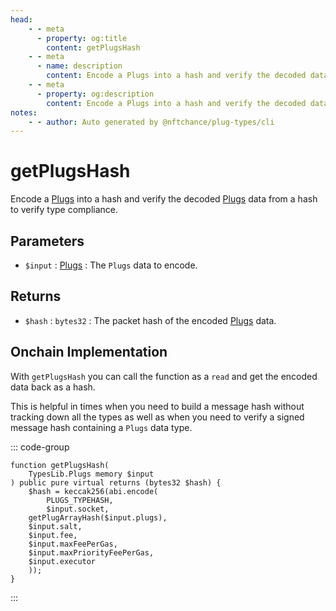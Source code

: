 ```yaml
---
head:
    - - meta
      - property: og:title
        content: getPlugsHash
    - - meta
      - name: description
        content: Encode a Plugs into a hash and verify the decoded data to verify type compliance.
    - - meta
      - property: og:description
        content: Encode a Plugs into a hash and verify the decoded data to verify type compliance.
notes:
    - - author: Auto generated by @nftchance/plug-types/cli
---
```

        
# getPlugsHash

Encode a [Plugs](/generated/base-types/Plugs) into a hash and verify the decoded [Plugs](/generated/base-types/Plugs) data from a hash to verify type compliance.

## Parameters

- `$input` : [Plugs](/generated/base-types/Plugs) : The `Plugs` data to encode.

## Returns

- `$hash` : `bytes32` : The packet hash of the encoded [Plugs](/generated/base-types/Plugs) data.

## Onchain Implementation

With `getPlugsHash` you can call the function as a `read` and get the encoded data back as a hash. 
        
This is helpful in times when you need to build a message hash without tracking down all the types as well as when you need to verify a signed message hash containing a `Plugs` data type.

::: code-group

``` solidity [Types.sol:getPlugsHash]
function getPlugsHash(
	TypesLib.Plugs memory $input
) public pure virtual returns (bytes32 $hash) {
	$hash = keccak256(abi.encode(
		PLUGS_TYPEHASH,
		$input.socket,
	getPlugArrayHash($input.plugs),
	$input.salt,
	$input.fee,
	$input.maxFeePerGas,
	$input.maxPriorityFeePerGas,
	$input.executor
	));
}
``` 

:::